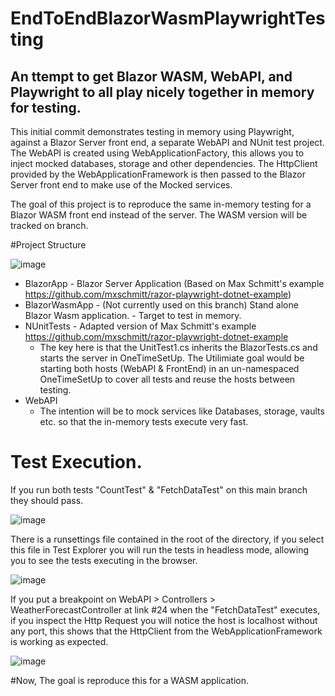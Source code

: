 # EndToEndBlazorWasmPlaywrightTesting
## An ttempt to get Blazor WASM, WebAPI, and Playwright to all play nicely together in memory for testing.

This initial commit demonstrates testing in memory using Playwright, against a Blazor Server front end, a separate WebAPI and NUnit test project.
The WebAPI is created using WebApplicationFactory, this allows you to inject mocked databases, storage and other dependencies. 
The HttpClient provided by the WebApplicationFramework is then passed to the Blazor Server front end to make use of the Mocked services. 

The goal of this project is to reproduce the same in-memory testing for a Blazor WASM front end instead of the server. The WASM version will be tracked on branch. 

#Project Structure 

![image](https://user-images.githubusercontent.com/18427214/202762027-58c572fe-2563-49da-8c97-c31798e8458a.png)

- BlazorApp - Blazor Server Application (Based on Max Schmitt's example https://github.com/mxschmitt/razor-playwright-dotnet-example)
- BlazorWasmApp - (Not currently used on this branch) Stand alone Blazor Wasm application. - Target to test in memory.
- NUnitTests - Adapted version of Max Schmitt's example https://github.com/mxschmitt/razor-playwright-dotnet-example 
  - The key here is that the UnitTest1.cs inherits the BlazorTests.cs and starts the server in OneTimeSetUp. The Utilimiate goal would be starting both hosts (WebAPI & FrontEnd) in an un-namespaced OneTimeSetUp to cover all tests and reuse the hosts between testing. 
- WebAPI 
  - The intention will be to mock services like Databases, storage, vaults etc. so that the in-memory tests execute very fast. 
 
   
 # Test Execution. 
 If you run both tests "CountTest" & "FetchDataTest" on this main branch they should pass.
 
 ![image](https://user-images.githubusercontent.com/18427214/202765414-c1b627e5-e496-468a-88c8-f44930e5a02a.png)
 
There is a runsettings file contained in the root of the directory, if you select this file in Test Explorer you will run the tests in headless mode, allowing you to see the tests executing in the browser.

![image](https://user-images.githubusercontent.com/18427214/202765861-0e1e0217-8cc0-4947-8327-6085dbda1f19.png)

If you put a breakpoint on WebAPI > Controllers > WeatherForecastController at link #24 when the "FetchDataTest" executes, if you inspect the Http Request you will notice the host is localhost without any port, this shows that the HttpClient from the WebApplicationFramework is working as expected.

![image](https://user-images.githubusercontent.com/18427214/202766748-795764f1-7fda-476b-8dc7-f57e247ad36d.png)


#Now, The goal is reproduce this for a WASM application.

